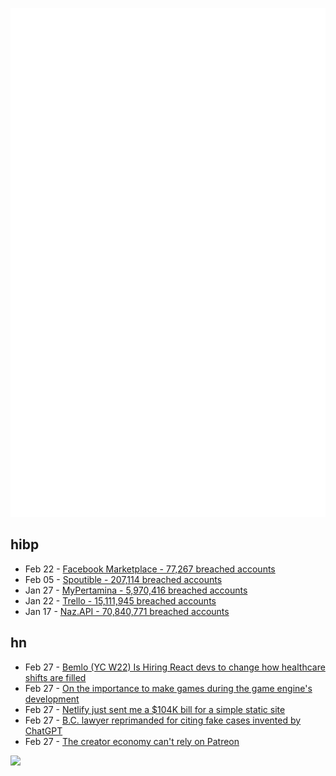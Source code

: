 ![Metrics](https://raw.githubusercontent.com/phixion/phixion/master/metrics.svg)

## hibp

<!--
for https://github.com/phixion/phixion/blob/main/.github/workflows/feeds.yml
-->
<!--START_SECTION:haveibeenpwnd-->
- Feb 22 - [Facebook Marketplace - 77,267 breached accounts](https://haveibeenpwned.com/PwnedWebsites#FacebookMarketplace)
- Feb 05 - [Spoutible - 207,114 breached accounts](https://haveibeenpwned.com/PwnedWebsites#Spoutible)
- Jan 27 - [MyPertamina - 5,970,416 breached accounts](https://haveibeenpwned.com/PwnedWebsites#MyPertamina)
- Jan 22 - [Trello - 15,111,945 breached accounts](https://haveibeenpwned.com/PwnedWebsites#Trello)
- Jan 17 - [Naz.API - 70,840,771 breached accounts](https://haveibeenpwned.com/PwnedWebsites#NazApi)
<!--END_SECTION:haveibeenpwnd-->

## hn

<!--
for https://github.com/phixion/phixion/blob/main/.github/workflows/feeds.yml
-->
<!--START_SECTION:hn-->
- Feb 27 - [Bemlo (YC W22) Is Hiring React devs to change how healthcare shifts are filled](https://www.ycombinator.com/companies/bemlo/jobs/6QWqjSn-senior-frontend-fullstack-developer-ts-node-react)
- Feb 27 - [On the importance to make games during the game engine's development](https://www.team-nutshell.dev/nutshellengine/articles/making-games-during-development.html)
- Feb 27 - [Netlify just sent me a $104K bill for a simple static site](https://reddit.com/r/webdev/comments/1b14bty/netlify_just_sent_me_a_104k_bill_for_a_simple/)
- Feb 27 - [B.C. lawyer reprimanded for citing fake cases invented by ChatGPT](https://www.cbc.ca/news/canada/british-columbia/lawyer-chatgpt-fake-precedent-1.7126393)
- Feb 27 - [The creator economy can't rely on Patreon](https://joanwestenberg.com/blog/the-creator-economy-cant-rely-on-patreon)
<!--END_SECTION:hn-->

<!--
for https://yhype.me
-->
![](https://hit.yhype.me/github/profile?user_id=13013670)
